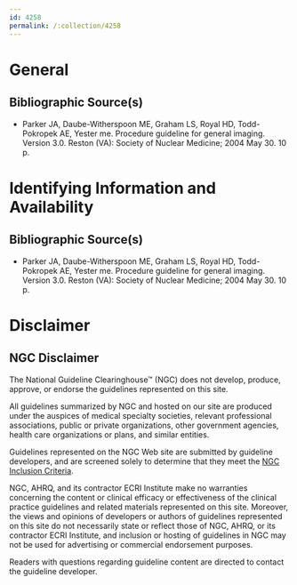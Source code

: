 ```yaml
---
id: 4258
permalink: /:collection/4258
---
```


# General

## Bibliographic Source(s)

- Parker JA, Daube-Witherspoon ME, Graham LS, Royal HD, Todd-Pokropek AE, Yester me. Procedure guideline for general imaging. Version 3.0. Reston (VA): Society of Nuclear Medicine; 2004 May 30. 10 p.

# Identifying Information and Availability

## Bibliographic Source(s)

- Parker JA, Daube-Witherspoon ME, Graham LS, Royal HD, Todd-Pokropek AE, Yester me. Procedure guideline for general imaging. Version 3.0. Reston (VA): Society of Nuclear Medicine; 2004 May 30. 10 p.

# Disclaimer

## NGC Disclaimer

The National Guideline Clearinghouse™ (NGC) does not develop, produce, approve, or endorse the guidelines represented on this site.

All guidelines summarized by NGC and hosted on our site are produced under the auspices of medical specialty societies, relevant professional associations, public or private organizations, other government agencies, health care organizations or plans, and similar entities.

Guidelines represented on the NGC Web site are submitted by guideline developers, and are screened solely to determine that they meet the [NGC Inclusion Criteria](/help-and-about/summaries/inclusion-criteria).

NGC, AHRQ, and its contractor ECRI Institute make no warranties concerning the content or clinical efficacy or effectiveness of the clinical practice guidelines and related materials represented on this site. Moreover, the views and opinions of developers or authors of guidelines represented on this site do not necessarily state or reflect those of NGC, AHRQ, or its contractor ECRI Institute, and inclusion or hosting of guidelines in NGC may not be used for advertising or commercial endorsement purposes.

Readers with questions regarding guideline content are directed to contact the guideline developer.

